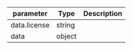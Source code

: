 | parameter | Type | Description |
| ----------- | ----------- |----------- |
| data.license  |  string  |    |
| data  |  object  |    |